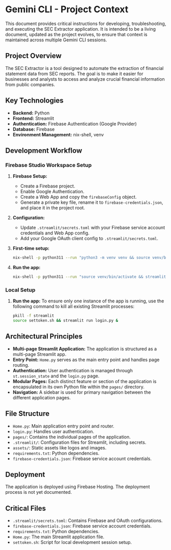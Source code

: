 # Gemini CLI - Project Context

This document provides critical instructions for developing, troubleshooting, and executing the SEC Extractor application. It is intended to be a living document, updated as the project evolves, to ensure that context is maintained across multiple Gemini CLI sessions.

## Project Overview

The SEC Extractor is a tool designed to automate the extraction of financial statement data from SEC reports. The goal is to make it easier for businesses and analysts to access and analyze crucial financial information from public companies.

## Key Technologies

*   **Backend:** Python
*   **Frontend:** Streamlit
*   **Authentication:** Firebase Authentication (Google Provider)
*   **Database:** Firebase
*   **Environment Management:** nix-shell, venv

## Development Workflow

### Firebase Studio Workspace Setup

1.  **Firebase Setup:**
    *   Create a Firebase project.
    *   Enable Google Authentication.
    *   Create a Web App and copy the `firebaseConfig` object.
    *   Generate a private key file, rename it to `firebase-credentials.json`, and place it in the project root.

2.  **Configuration:**
    *   Update `.streamlit/secrets.toml` with your Firebase service account credentials and Web App config.
    *   Add your Google OAuth client config to `.streamlit/secrets.toml`.

3.  **First-time setup:**
    ```bash
    nix-shell -p python311 --run "python3 -m venv venv && source venv/bin/activate && pip install -r requirements.txt"
    ```

4.  **Run the app:**
    ```bash
    nix-shell -p python311 --run "source venv/bin/activate && streamlit run login.py --server.headless true --server.enableCORS false"
    ```

### Local Setup

1.  **Run the app:**
    To ensure only one instance of the app is running, use the following command to kill all existing Streamlit processes:
    ```bash
    pkill -f streamlit
    source settoken.sh && streamlit run login.py &
    ```

## Architectural Principles

*   **Multi-page Streamlit Application:** The application is structured as a multi-page Streamlit app.
*   **Entry Point:** `Home.py` serves as the main entry point and handles page routing.
*   **Authentication:** User authentication is managed through `st.session_state` and the `login.py` page.
*   **Modular Pages:** Each distinct feature or section of the application is encapsulated in its own Python file within the `pages/` directory.
*   **Navigation:** A sidebar is used for primary navigation between the different application pages.

## File Structure

*   `Home.py`: Main application entry point and router.
*   `login.py`: Handles user authentication.
*   `pages/`: Contains the individual pages of the application.
*   `.streamlit/`: Configuration files for Streamlit, including secrets.
*   `assets/`: Static assets like logos and images.
*   `requirements.txt`: Python dependencies.
*   `firebase-credentials.json`: Firebase service account credentials.

## Deployment

The application is deployed using Firebase Hosting. The deployment process is not yet documented.


## Critical Files

*   `.streamlit/secrets.toml`: Contains Firebase and OAuth configurations.
*   `firebase-credentials.json`: Firebase service account credentials.
*   `requirements.txt`: Python dependencies.
*   `Home.py`: The main Streamlit application file.
*   `settoken.sh`: Script for local development session setup.
